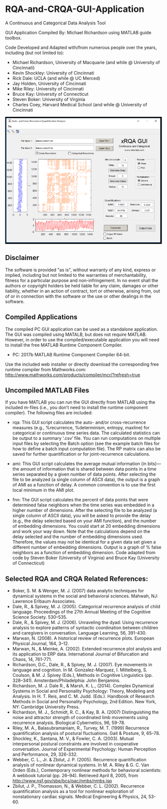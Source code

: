 # RQA-and-CRQA-GUI-Application
A Continuous and Categorical Data Analysis Tool

GUI Application Compiled By: Michael Richardson using MATLAB guide toolbox.

Code Developed and Adapted with/from numerous people over the years,  including (but not limited to):
- Michael Richardson, University of Macquarie (and while @ University of Cincinnati)
- Kevin Shockley: University of Cincinnati
- Rick Dale: UCLA (and while @ UC Merced)
- Jay Holden, University of Cincinnati
- Mike Riley: University of Cincinnati
- Bruce Kay: University of Connecticut
- Steven Boker: University of Virginia
- Charles Coey, Harvard Medical School (and while @ University of Cincinnati

![RQA Application Screen Shot](media/rqa_screenshot.png)

## Disclaimer
The software is provided "as is", without warranty of any kind, express or implied, including but not limited to the warranties of merchantability, fitness for a particular purpose and non-infringement. In no event shall the authors or copyright holders be held liable for any claim, damages or other liability, whether in an action of contract, tort or otherwise, arising from, out of or in connection with the software or the use or other dealings in the software.

## Compiled Applications 
The compiled PC GUI application can be used as a standalone application. The GUI was compiled using MATALB, but does not require MATLAB. However, in order to use the compiled/executable application you will need to install the free MATLAB Runtime Component Compiler.
- PC: 2017b MATLAB Runtime Component Compiler 64-bit.

Use the included web installer or directly download the corresponding free runtime compiler from Mathworks.com: http://www.mathworks.com/products/compiler/mcr/?refresh=true

## Uncompiled MATLAB Files
If you have MATLAB you can run the GUI directly from MATLAB using the included m-files (i.e., you don’t need to install the runtime component compiler). The following files are included:
- rqa: This GUI script calculates the auto- and/or cross-recurrence measures (e.g., %recurrence, %determinism, entropy, maxline) for categorical or continuous time series data. The calculated statistics can be output to a summary ‘.csv’ file. You can run computations on multiple input files by selecting the Batch option (see the example batch files for how to define a batch input computation file). The RP matrix can also be saved for further quantification or for joint-recurrence calculations.

- ami: This GUI script calculates the average mutual information (in bits)—the amount of information that is shared between data points in a time series separated by a given number of data points. After selecting the file to be analyzed (a single column of ASCII data), the output is a graph of AMI as a function of delay. A common convention is to use the first local minimum in the AMI plot.

- fnn: The GUI script calculates the percent of data points that were determined false neighbors when the time series was embedded in a higher number of dimensions. After the selecting file to be analyzed (a single column of ASCII data), you will be asked to provide the delay (e.g., the delay selected based on your AMI function), and the number of embedding dimensions. You could start at 20 embedding dimensions and work your way down. Note that the calculations depend on the delay selected and the number of embedding dimensions used. Therefore, the values may not be identical for a given data set given a different number of embedding dimensions. Output is a graph of % false neighbors as a function of embedding dimension. Code adapted from code by Steven Boker (University of Virginia) and Bruce Kay (University of Connecticut)

## Selected RQA and CRQA Related References:
- Boker, S. M. & Wenger, M. J. (2007) data analytic techniques for dynamical systems in the social and behavioral sciences. Mahwah, NJ: Lawrence Erlbaum Associates.
- Dale, R., & Spivey, M. J. (2005). Categorical recurrence analysis of child language. Proceedings of the 27th Annual Meeting of the Cognitive Science Society. 530–535.
- Dale, R., & Spivey, M. J. (2006). Unraveling the dyad: Using recurrence analysis to explore patterns of syntactic coordination between children and caregivers in conversation. Language Learning, 56, 391-430.
- Marwan, N. (2008). A historical review of recurrence plots. European Physical Journal, 164, 3–12.
- Marwan, N., & Meinke, A. (2002). Extended recurrence plot analysis and its application to ERP data. International Journal of Bifurcation and Chaos, 14, 761-771.
- Richardson, D.C., Dale, R., & Spivey, M. J. (2007). Eye movements in language and cognition. In M. Gonzalez-Marquez, I. Mittelberg, S. Coulson, & M. J. Spivey (Eds.), Methods in Cognitive Linguistics (pp. 328–341). Amsterdam/Philadelphia: John Benjamins.
- Richardson, M. J. Dale R., & Marsh, K. L., (2014). Complex Dynamical Systems in Social and Personality Psychology: Theory, Modeling and Analysis. In H. T. Reis, and C. M. Judd. (Eds.). Handbook of Research Methods in Social and Personality Psychology, 2nd Edition. New York, NY: Cambridge University Press.
- Richardson, M. J., Schmidt, R. C., & Kay, B. A. (2007) Distinguishing the noise and attractor strength of coordinated limb movements using recurrence analysis. Biological Cybernetics, 96, 59-78.
- Riley, M. A., Balasubramaniam, R., Turvey, M. T. (1999) Recurrence quantification analysis of postural fluctuations. Gait & Posture, 9, 65–78.
- Shockley, K., Santana, M. V., & Fowler, C. A. (2003). Mutual interpersonal postural constraints are involved in cooperative conversation. Journal of Experimental Psychology: Human Perception and Performance, 29, 326-332.
- Webber, C. L., Jr. & Zbilut, J. P. (2005). Recurrence quantification analysis of nonlinear dynamical systems. In M. A. Riley & G. C. Van Orden (Eds.), Contemporary nonlinear methods for behavioral scientists: A webbook tutorial (pp. 26–94).  Retrieved April 8, 2005, from http://www.nsf.gov/sbe/bcs/pac/nmbs/nmbs.jsp
- Zbilut, J. P., Thomasson, N., & Webber, C. L. (2002). Recurrence quantification analysis as a tool for nonlinear exploration of nonstationary cardiac signals. Medical Engineering & Physics, 24, 53-60. 
